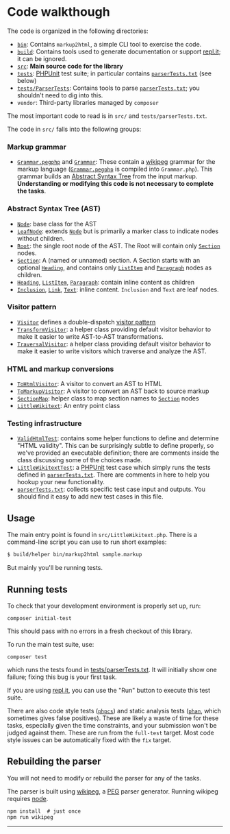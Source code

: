Code walkthough
===============

The code is organized in the following directories:
* [`bin`](./bin): Contains `markup2html`, a simple CLI tool to exercise the
  code.
* [`build`](./build): Contains tools used to generate documentation or support
  [repl.it]; it can be ignored.
* [`src`](./src): **Main source code for the library**
* [`tests`](./tests): [PHPUnit] test suite; in particular contains
  [`parserTests.txt`] (see below)
* [`tests/ParserTests`](./tests/ParserTests): Contains tools to parse
  [`parserTests.txt`]; you shouldn't need to dig into this.
* `vendor`: Third-party libraries managed by `composer`

The most important code to read is in `src/` and `tests/parserTests.txt`.

The code in `src/` falls into the following groups:

### Markup grammar
* [`Grammar.pegphp`] and [`Grammar`]: These contain a [wikipeg] grammar for
  the markup language ([`Grammar.pegphp`] is compiled into `Grammar.php`).
  This grammar builds an
  [Abstract Syntax Tree](https://en.wikipedia.org/wiki/Abstract_syntax_tree)
  from the input markup. **Understanding or modifying this code is not
  necessary to complete the tasks**.

### Abstract Syntax Tree (AST)
* [`Node`]: base class for the AST
* [`LeafNode`]: extends [`Node`] but is primarily a marker class to indicate
  nodes without children.
* [`Root`]: the single root node of the AST.  The Root will contain only
  [`Section`] nodes.
* [`Section`]: A (named or unnamed) section.  A Section starts with
  an optional [`Heading`], and contains only [`ListItem`] and [`Paragraph`]
  nodes as children.
* [`Heading`], [`ListItem`], [`Paragraph`]: contain inline content as children
* [`Inclusion`], [`Link`], [`Text`]: inline content.
  `Inclusion` and `Text` are leaf nodes.

### Visitor pattern
* [`Visitor`] defines a double-dispatch
  [visitor pattern](https://en.wikipedia.org/wiki/Visitor_pattern)
* [`TransformVisitor`]: a helper class providing default visitor behavior to
  make it easier to write AST-to-AST transformations.
* [`TraversalVisitor`]: a helper class providing default visitor behavior to
  make it easier to write visitors which traverse and analyze the AST.

### HTML and markup conversions
* [`ToHtmlVisitor`]: A visitor to convert an AST to HTML
* [`ToMarkupVisitor`]: A visitor to convert an AST back to source markup
* [`SectionMap`]: helper class to map section names to [`Section`] nodes
* [`LittleWikitext`]: An entry point class

### Testing infrastructure ###
* [`ValidHtmlTest`]: contains some helper functions to define and
  determine "HTML validity".  This can be surprisingly subtle to define
  properly, so we've provided an executable definition; there are comments
  inside the class discussing some of the choices made.
* [`LittleWikitextTest`]: a [PHPUnit] test case which simply runs the
  tests defined in [`parserTests.txt`].  There are comments in here
  to help you hookup your new functionality.
* [`parserTests.txt`]: collects specific test case input and outputs.
  You should find it easy to add new test cases in this file.

Usage
-----

The main entry point is found in `src/LittleWikitext.php`.  There is
a command-line script you can use to run short examples:

```sh
$ build/helper bin/markup2html sample.markup
````

But mainly you'll be running tests.

Running tests
-------------

To check that your development environment is properly set up, run:

    composer initial-test

This should pass with no errors in a fresh checkout of this library.

To run the main test suite, use:

    composer test

which runs the tests found in
[tests/parserTests.txt](./tests/parserTests.txt).  It will initially
show one failure; fixing this bug is your first task.

If you are using [repl.it], you can use the "Run" button to execute
this test suite.

There are also code style tests ([`phpcs`]) and static analysis tests
([`phan`], which sometimes gives false positives).  These are likely a
waste of time for these tasks, especially given the time constraints,
and your submission won't be judged against them.  These are run from
the `full-test` target.  Most code style issues can be automatically
fixed with the `fix` target.

Rebuilding the parser
---------------------
You will not need to modify or rebuild the parser for any of the tasks.

The parser is built using [wikipeg], a [PEG] parser generator.
Running wikipeg requires [node](https://nodejs.org/en/).

    npm install  # just once
    npm run wikipeg

---
[repl.it]: https://repl.it
[wikipeg]: https://www.npmjs.com/package/wikipeg
[PEG]: https://en.wikipedia.org/wiki/Parsing_expression_grammar
[`parserTests.txt`]: ./tests/parserTests.txt
[`Grammar.pegphp`]: ./src/Grammar.pegphp
[`Grammar`]: ./src/Grammar.php
[`Node`]: ./src/Node.php
[`LeafNode`]: ./src/LeafNode.php
[`Root`]: ./src/Root.php
[`Section`]: ./src/Section.php
[`Heading`]: ./src/Heading.php
[`ListItem`]: ./src/ListItem.php
[`Paragraph`]: ./src/Paragraph.php
[`Inclusion`]: ./src/Inclusion.php
[`Link`]: ./src/Link.php
[`Text`]: ./src/Text.php
[`Visitor`]: ./src/Visitor.php
[`TraversalVisitor`]: ./src/TraversalVisitor.php
[`TransformVisitor`]: ./src/TransformVisitor.php
[`ToHtmlVisitor`]: ./src/ToHtmlVisitor.php
[`ToMarkupVisitor`]: ./src/ToMarkupVisitor.php
[`SectionMap`]: ./src/SectionMap.php
[`LittleWikitext`]: ./src/LittleWikitext.php
[`ValidHtmlTest`]: ./tests/ValidHtmlTest.php
[`LittleWikitextTest`]: ./tests/LittleWikitextTest.php
[PHPUnit]: https://phpunit.de/documentation.html
[`phpcs`]: https://github.com/squizlabs/PHP_CodeSniffer
[`phan`]: https://github.com/phan/phan/wiki
[composer]: https://getcomposer.org/

